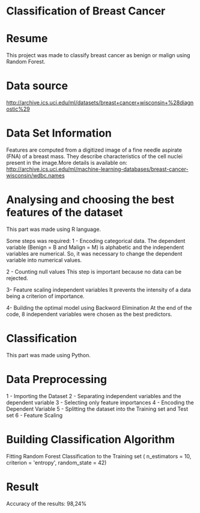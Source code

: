 # Classification of Breast Cancer

# Resume
  This project was made to classify breast cancer as benign or malign using Random Forest.
  
# Data source
  http://archive.ics.uci.edu/ml/datasets/breast+cancer+wisconsin+%28diagnostic%29

# Data Set Information
  Features are computed from a digitized image of a fine needle aspirate (FNA) of a breast mass. They describe characteristics of the cell nuclei present in the image.More details is available on: http://archive.ics.uci.edu/ml/machine-learning-databases/breast-cancer-wisconsin/wdbc.names
  
# Analysing and choosing the best features of the dataset

This part was made using R language.

Some steps was required: 
  1 - Encoding categorical data. 
  The dependent variable (Benign = B and Malign = M) is alphabetic and the independent variables are numerical. So, it was necessary to change the dependent variable into numerical values.
  
  2 - Counting null values
  This step is important because no data can be rejected.
  
  3- Feature scaling independent variables
  It prevents the intensity of a data being a criterion of importance.
  
  4- Building the optimal model using Backword Elimination
  At the end of the code, 8 independent variables were chosen as the best predictors.
  
# Classification

This part was made using Python.

# Data Preprocessing
 
 1 - Importing the Dataset
 2 - Separating independent variables and the dependent variable
 3 - Selecting only feature importances
 4 - Encoding the Dependent Variable
 5 - Splitting the dataset into the Training set and Test set
 6 - Feature Scaling
  
# Building Classification Algorithm

Fitting Random Forest Classification to the Training set ( n_estimators = 10, criterion = 'entropy', random_state = 42) 

# Result

Accuracy of the results: 98,24%
